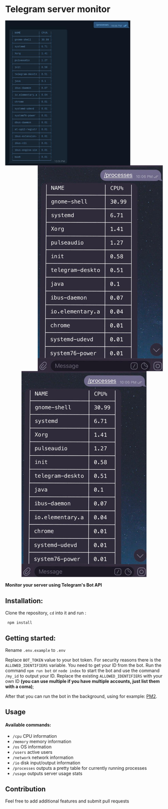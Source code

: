 # **Telegram server monitor**

<p align="center">
    <img align="left" width="400px" src="https://github.com/midnightblurz/telegram-server-monitor/raw/master/static/images/1.jpg">
    <img align="right" width="400px"  src="https://github.com/midnightblurz/telegram-server-monitor/raw/master/static/images/3.jpg">
</p>

<p align="center">
    <img width="400px" src="https://github.com/midnightblurz/telegram-server-monitor/raw/master/static/images/3.jpg">
</p>


**Monitor your server using Telegram's Bot API**

## Installation:
Clone the repository, ```cd``` into it and run :
```shell script
 npm install
```

## Getting started:
Rename ```.env.example``` to ```.env```

Replace ```BOT_TOKEN``` value to your bot token. For security reasons there is the ```ALLOWED_IDENTIFIERS``` 
variable. You need to get your ID from the bot. Run the command ```npm run bot``` or ```node index``` to start the bot
and use the command ``/my_id``  to output your ID. Replace the existing 
```ALLOWED_IDENTIFIERS``` with your own ID **(you can use multiple if you have multiple accounts, just list them with a coma)**;


After that you can run the bot in the background, using for example: 
[PM2](https://pm2.keymetrics.io/docs/usage/quick-start/).


## Usage

#### Available commands: 

* ```/cpu```   CPU information
* ```/memory```  memory information
* ```/os```  OS information
*  ```/users``` active users
*  ```/network``` network information
*  ```/io``` disk input/output information
*  ```/processes``` outputs a pretty table for currently running processes
*  ```/usage``` outputs server usage stats


## Contribution
Feel free to add additional features and submit pull requests
